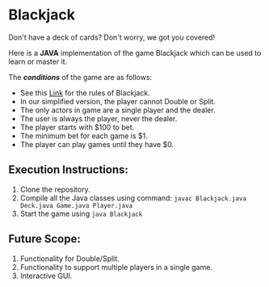 # Blackjack #

Don't have a deck of cards?
Don't worry, we got you covered!

Here is a **JAVA** implementation of the game Blackjack which can be used to learn or master it. 

The ***conditions*** of the game are as follows:
* See this [Link](https://blog.udemy.com/blackjack-rules-2/) for the rules of Blackjack.
* In our simplified version, the player cannot Double or Split.
* The only actors in game are a single player and the dealer.
* The user is always the player, never the dealer.
* The player starts with $100 to bet.
* The minimum bet for each game is $1.
* The player can play games until they have $0.

## Execution Instructions: ##
1. Clone the repository.
2. Compile all the Java classes using command:
`javac Blackjack.java Deck.java Game.java Player.java`
3. Start the game using `java Blackjack`

## Future Scope: ##
1. Functionality for Double/Split.
2. Functionality to support multiple players in a single game.
3. Interactive GUI.

